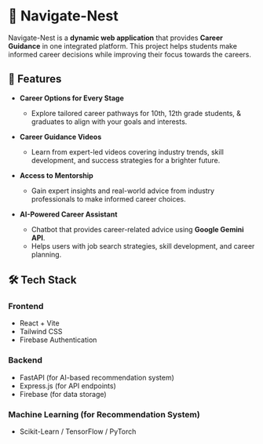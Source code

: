 # 🚀 Navigate-Nest

Navigate-Nest is a **dynamic web application** that provides **Career Guidance**  in one integrated platform. This project helps students make informed career decisions while improving their focus towards the careers.

## 📌 Features

- **Career Options for Every Stage**  
  - Explore tailored career pathways for 10th, 12th grade students, & graduates to align with your goals and interests. 

- **Career Guidance Videos**  
  - Learn from expert-led videos covering industry trends, skill development, and success strategies for a brighter future.  

- **Access to Mentorship**  
  - Gain expert insights and real-world advice from industry professionals to make informed career choices.

- **AI-Powered Career Assistant**  
  - Chatbot that provides career-related advice using **Google Gemini API**.  
  - Helps users with job search strategies, skill development, and career planning.  

## 🛠️ Tech Stack

### **Frontend**  
- React + Vite  
- Tailwind CSS  
- Firebase Authentication  

### **Backend**  
- FastAPI (for AI-based recommendation system)  
- Express.js (for API endpoints)  
- Firebase (for data storage)  

### **Machine Learning (for Recommendation System)**  
- Scikit-Learn / TensorFlow / PyTorch  

